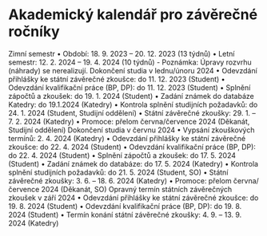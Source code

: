 ﻿
# Akademický kalendář pro závěrečné ročníky
Zimní semestr
• Období: 18. 9. 2023 – 20. 12. 2023 (13 týdnů)
• Letní semestr: 12. 2. 2024 – 19. 4. 2024 (10 týdnů) - Poznámka: Úpravy rozvrhu (náhrady) se nerealizují.
Dokončení studia v lednu/únoru 2024
• Odevzdání přihlášky ke státní závěrečné zkoušce: do 11. 12. 2023 (Student)
• Odevzdání kvalifikační práce (BP, DP): do 11. 12. 2023 (Student)
• Splnění zápočtů a zkoušek: do 19. 1. 2024 (Student)
• Zadání známek do databáze Katedry: do 19.1.2024 (Katedry)
• Kontrola splnění studijních požadavků: do 24. 1. 2024 (Student, Studijní oddělení)
• Státní závěrečné zkoušky: 29. 1. – 7. 2. 2024 (Katedry)
• Promoce: přelom června/července 2024 (Děkanát, Studijní oddělení)
Dokončení studia v červnu 2024
• Vypsání zkouškových termínů: 2. 4. 2024 (Katedry)
• Odevzdání přihlášky ke státní závěrečné zkoušce: do 22. 4. 2024 (Student)
• Odevzdání kvalifikační práce (BP, DP): do 22. 4. 2024 (Student)
• Splnění zápočtů a zkoušek: do 17. 5. 2024 (Student)
• Zadání známek do databáze: do 17. 5. 2024 (Katedry)
• Kontrola splnění studijních požadavků: do 21. 5. 2024 (Student, SO)
• Státní závěrečné zkoušky: 3. 6. – 18. 6. 2024 (Katedry)
• Promoce: přelom června/července 2024 (Děkanát, SO)
Opravný termín státních závěrečných zkoušek v září 2024
• Odevzdání přihlášky ke státní závěrečné zkoušce: do 19. 8. 2024 (Student)
• Odevzdání kvalifikační práce (BP, DP): do 19. 8. 2024 (Student)
• Termín konání státní závěrečné zkoušky: 4. 9. – 13. 9. 2024 (Katedry)

